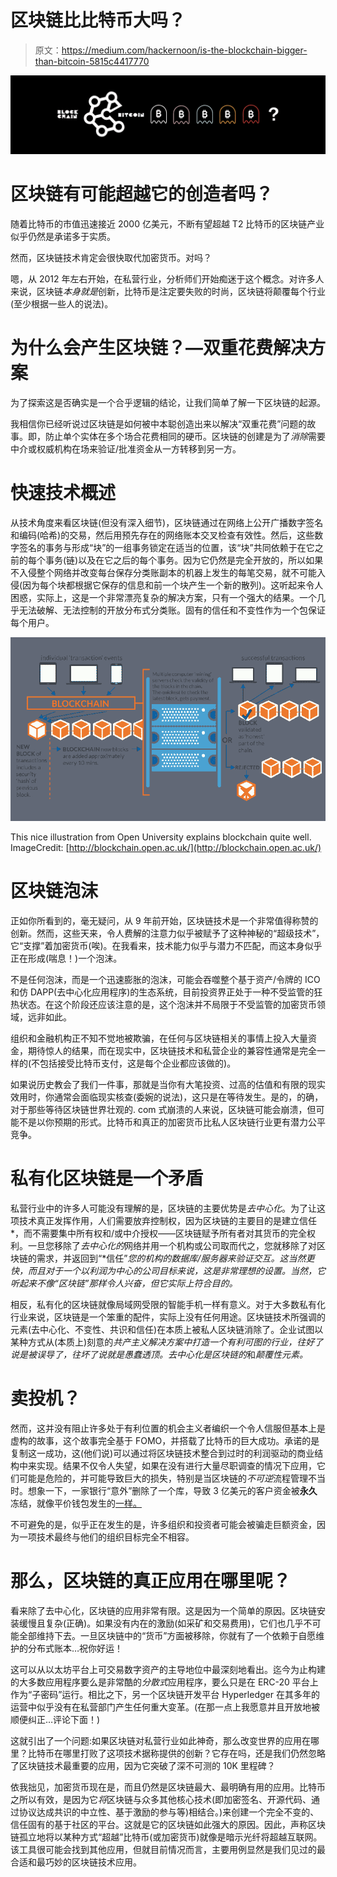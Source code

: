 # 区块链比比特币大吗？

> 原文：<https://medium.com/hackernoon/is-the-blockchain-bigger-than-bitcoin-5815c4417770>

![](img/7917a34b54c4fd1a3ea3da57644a4e4d.png)

# 区块链有可能超越它的创造者吗？

随着比特币的市值迅速接近 2000 亿美元，不断有望超越 T2 比特币的区块链产业似乎仍然是承诺多于实质。

然而，区块链技术肯定会很快取代加密货币。对吗？

嗯，从 2012 年左右开始，在私营行业，分析师们开始痴迷于这个概念。对许多人来说，区块链*本身就是*创新，比特币是注定要失败的时尚，区块链将颠覆每个行业(至少根据一些人的说法)。

# 为什么会产生区块链？—双重花费解决方案

为了探索这是否确实是一个合乎逻辑的结论，让我们简单了解一下区块链的起源。

我相信你已经听说过区块链是如何被中本聪创造出来以解决“双重花费”问题的故事。即，防止单个实体在多个场合花费相同的硬币。区块链的创建是为了*消除*需要中介或权威机构在场来验证/批准资金从一方转移到另一方。

# 快速技术概述

从技术角度来看区块链(但没有深入细节)，区块链通过在网络上公开广播数字签名和编码(哈希)的交易，然后用预先存在的网络账本交叉检查有效性。然后，这些数字签名的事务与形成“块”的一组事务锁定在适当的位置，该“块”共同依赖于在它之前的每个事务(链)以及在它之后的每个事务。因为它仍然是完全开放的，所以如果不入侵整个网络并改变每台保存分类账副本的机器上发生的每笔交易，就不可能入侵(因为每个块都根据它保存的信息和前一个块产生一个新的散列)。这听起来令人困惑，实际上，这是一个非常漂亮复杂的解决方案，只有一个强大的结果。一个几乎无法破解、无法控制的开放分布式分类账。固有的信任和不变性作为一个包保证每个用户。

![](img/6c92b503ad77415b81965e4fc99bcf1b.png)

This nice illustration from Open University explains blockchain quite well. ImageCredit: [http://blockchain.open.ac.uk/](http://blockchain.open.ac.uk/)

# 区块链泡沫

正如你所看到的，毫无疑问，从 9 年前开始，区块链技术是一个非常值得称赞的创新。然而，这些天来，令人费解的注意力似乎被赋予了这种神秘的“超级技术”，它“支撑”着加密货币(唉)。在我看来，技术能力似乎与潜力不匹配，而这本身似乎正在形成(喘息！)一个泡沫。

不是任何泡沫，而是一个迅速膨胀的泡沫，可能会吞噬整个基于资产/令牌的 ICO 和仿 DAPP(去中心化应用程序)的生态系统，目前投资界正处于一种不受监管的狂热状态。在这个阶段还应该注意的是，这个泡沫并不局限于不受监管的加密货币领域，远非如此。

组织和金融机构正不知不觉地被欺骗，在任何与区块链相关的事情上投入大量资金，期待惊人的结果，而在现实中，区块链技术和私营企业的兼容性通常是完全一样的(不包括接受比特币支付，这是每个企业都应该做的)。

如果说历史教会了我们一件事，那就是当你有大笔投资、过高的估值和有限的现实效用时，你通常会面临现实核查(委婉的说法)，这只是在等待发生。是的，的确，对于那些等待区块链世界壮观的. com 式崩溃的人来说，区块链可能会崩溃，但可能不是以你预期的形式。比特币和真正的加密货币比私人区块链行业更有潜力公平竞争。

# 私有化区块链是一个矛盾

私营行业中的许多人可能没有理解的是，区块链的主要优势是*去中心化*。为了让这项技术真正发挥作用，人们需要放弃控制权，因为区块链的主要目的是建立信任*，而不需要集中所有权和/或中介授权——区块链赋予所有者对其货币的完全权利。一旦您移除了*去中心化的*网络并用一个机构或公司取而代之，您就移除了对区块链的需求，并返回到“*信任”*您的机构的数据库/服务器来验证交互。这当然更快，而且对于一个以利润为中心的公司目标来说，这是非常理想的设置。当然，它听起来不像“区块链”那样令人兴奋，但它实际上符合目的。*

相反，私有化的区块链就像局域网受限的智能手机一样有意义。对于大多数私有化行业来说，区块链是一个笨重的配件，实际上没有任何用途。区块链技术所强调的元素(去中心化、不变性、共识和信任)在本质上被私人区块链消除了。企业试图以某种方式从(本质上)刻意的*共产主义解决方案中打造一个有利可图的行业，往好了说是被误导了，往坏了说就是愚蠢透顶。去中心化是区块链的*和*颠覆性元素。*

# 卖投机？

然而，这并没有阻止许多处于有利位置的机会主义者编织一个令人信服但基本上是虚构的故事，这个故事完全基于 FOMO，并搭载了比特币的巨大成功。承诺的是复制这一成功，这(他们说)可以通过将区块链技术整合到过时的利润驱动的商业结构中来实现。结果不仅令人失望，如果在没有进行大量尽职调查的情况下应用，它们可能是危险的，并可能导致巨大的损失，特别是当区块链的*不可逆*流程管理不当时。想象一下，一家银行“意外”删除了一个库，导致 3 亿美元的客户资金被**永久**冻结，就像平价钱包发生的[一样。](https://cointelegraph.com/news/parity-multisig-wallet-hacked-or-how-come)

不可避免的是，似乎正在发生的是，许多组织和投资者可能会被骗走巨额资金，因为一项技术最终与他们的组织目标完全不相容。

# 那么，区块链的真正应用在哪里呢？

看来除了去中心化，区块链的应用非常有限。这是因为一个简单的原因。区块链安装缓慢且复杂(正确)。如果没有内在的激励(如采矿和交易费用)，它们也几乎不可能全部维持下去。一旦区块链中的“货币”方面被移除，你就有了一个依赖于自愿维护的分布式账本…祝你好运！

这可以从以太坊平台上可交易数字资产的主导地位中最深刻地看出。迄今为止构建的大多数应用程序要么是非常酷的*分散式*应用程序，要么只是在 ERC-20 平台上作为“子密码”运行。相比之下，另一个区块链开发平台 Hyperledger 在其多年的运营中似乎没有在私营部门产生任何重大变革。(在那一点上我愿意并且开放地被顺便纠正…评论下面！)

这就引出了一个问题:如果区块链对私营行业如此神奇，那么改变世界的应用在哪里？比特币在哪里打败了这项技术据称提供的创新？它存在吗，还是我们仍然忽略了区块链技术最重要的应用，因为它突破了深不可测的 10K 里程碑？

依我拙见，加密货币现在是，而且仍然是区块链最大、最明确有用的应用。比特币之所以有效，是因为它*将*区块链与众多其他核心技术(即加密签名、开源代码、通过协议达成共识的中立性、基于激励的参与等)相结合。)来创建一个完全不变的、信任固有的基于社区的平台。这就是它的区块链如此强大的原因。因此，声称区块链孤立地将以某种方式“超越”比特币(或加密货币)就像是暗示光纤将超越互联网。该工具很可能会找到其他应用，但就目前情况而言，主要用例显然是我们见过的最合适和最巧妙的区块链技术应用。